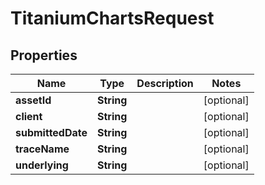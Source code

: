 

# TitaniumChartsRequest


## Properties

| Name | Type | Description | Notes |
|------------ | ------------- | ------------- | -------------|
|**assetId** | **String** |  |  [optional] |
|**client** | **String** |  |  [optional] |
|**submittedDate** | **String** |  |  [optional] |
|**traceName** | **String** |  |  [optional] |
|**underlying** | **String** |  |  [optional] |



